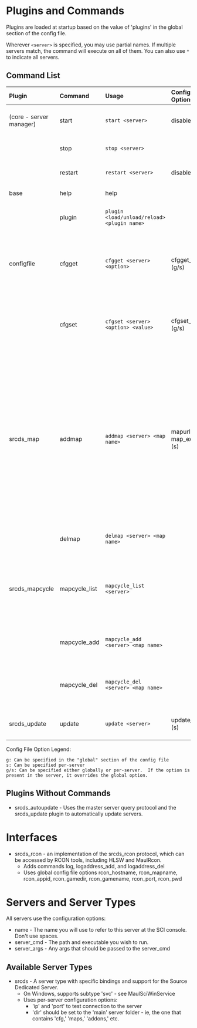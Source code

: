 # Plugins and Commands #

Plugins are loaded at startup based on the value of 'plugins' in the global section of the config file.

Wherever `<server>` is specified, you may use partial names.  If multiple servers match, the command will execute on all of them.  You can also use `*` to indicate all servers.

## Command List ##

| Plugin | Command | Usage | Config File Options | Description |
|:-------|:--------|:------|:--------------------|:------------|
| (core - server manager) | start | `start <server>` | disabled (s) | Starts the specified server, unless disabled is 1.  |
|  | stop | `stop <server>` |  | Stops the specified server|
|  | restart | `restart <server>` | disabled (s) | Restarts the specified server|
| base | help | help |  | Lists available commands. |
|  | plugin | `plugin <load/unload/reload> <plugin name>` |  | Loads, unloads, or reloads a plugin. |
| configfile | cfgget | `cfgget <server> <option>` | cfgget\_allow (g/s) | Get an option from the config file of the named server, but only if the option is in the cfgget\_allow list. |
|  | cfgset | `cfgset <server> <option> <value>` | cfgset\_allow (g/s) | Set an option in the config file of the named server, but only if the option is in the cfgset\_allow list. |
| srcds\_map | addmap | `addmap <server> <map name>` | mapurl (g/s), map\_extra\_files (s) | Downloads and decompresses a map file called `<mapurl>/<map name>.bsp.bz2` into the server's maps directory.  If map\_extra\_files is present, it is a list of other extensions for files of the same name that must be downloaded with the map. If these files are also bz2 compressed, they will be decompressed. |
|  | delmap | `delmap <server> <map name>` |  | Remove a map from a server's maps directory. |
| srcds\_mapcycle | mapcycle\_list | `mapcycle_list <server>` |  | List the current mapcycle of the server.  Will attempt to read server.cfg and find a "mapcycle" directive if one exists. |
|  | mapcycle\_add | `mapcycle_add <server> <map name>` |  | Append the given map name to the end of the map cycle. |
|  | mapcycle\_del | `mapcycle_del <server> <map name>` |  | Remove the first instance of the named map from the server's map cycle. |
| srcds\_update | update | `update <server>` | update\_cmd (s) | Run the update command of the named server. |


Config File Option Legend:
```
g: Can be specified in the "global" section of the config file
s: Can be specified per-server
g/s: Can be specified either globally or per-server.  If the option is present in the server, it overrides the global option.
```

## Plugins Without Commands ##

  * srcds\_autoupdate - Uses the master server query protocol and the srcds\_update plugin to automatically update servers.

# Interfaces #

  * srcds\_rcon - an implementation of the srcds\_rcon protocol, which can be accessed by RCON tools, including HLSW and MaulRcon.
    * Adds commands log, logaddress\_add, and logaddress\_del
    * Uses global config file options rcon\_hostname, rcon\_mapname, rcon\_appid, rcon\_gamedir, rcon\_gamename, rcon\_port, rcon\_pwd

# Servers and Server Types #

All servers use the configuration options:

  * name - The name you will use to refer to this server at the SCI console.  Don't use spaces.
  * server\_cmd - The path and executable you wish to run.
  * server\_args - Any args that should be passed to the server\_cmd


## Available Server Types ##

  * srcds - A server type with specific bindings and support for the Source Dedicated Server.
    * On Windows, supports subtype 'svc' - see MaulSciWinService
    * Uses per-server configuration options:
      * 'ip' and 'port' to test connection to the server
      * 'dir' should be set to the 'main' server folder - ie, the one that contains 'cfg,' 'maps,' 'addons,' etc.
